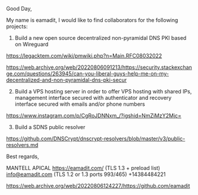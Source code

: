 Good Day,

My name is eamadit, I would like to find collaborators for the following projects:

1. Build a new open source decentralized non-pyramidal DNS PKI based on Wireguard

https://legacktem.com/wiki/pmwiki.php?n=Main.RFC08032022

https://web.archive.org/web/20220806091213/https://security.stackexchange.com/questions/263945/can-you-liberal-guys-help-me-on-my-decentralized-and-non-pyramidal-dns-pki-secur


2. Build a VPS hosting server in order to offer VPS hosting with shared IPs, management interface secured with authenticator and recovery interface secured with emails and/or phone numbers

https://www.instagram.com/p/CgRoJDNNxm_/?igshid=NmZiMzY2Mjc=

3. Build a SDNS public resolver

https://github.com/DNSCrypt/dnscrypt-resolvers/blob/master/v3/public-resolvers.md

Best regards,

MANTELL APICAL
https://eamadit.com/ (TLS 1.3 + preload list)
info@eamadit.com (TLS 1.2 or 1.3 ports 993/465)
+14384484221

https://web.archive.org/web/20220806124227/https://github.com/eamadit

